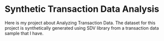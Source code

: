 # Synthetic Transaction Data Analysis
Here is my project about Analyzing Transaction Data. The dataset for this project is synthetically generated using SDV library from a transaction data sample that I have.
 
